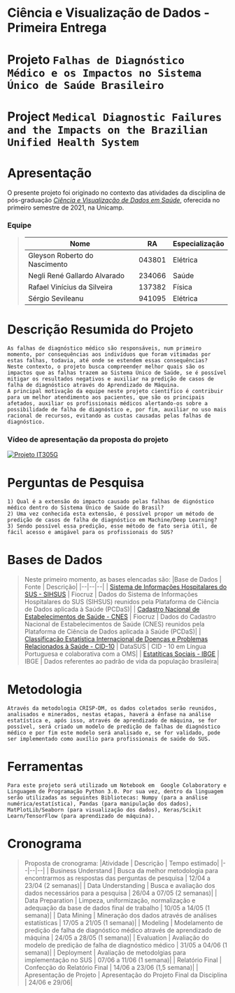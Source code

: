 # Ciência e Visualização de Dados - Primeira Entrega

# Projeto `Falhas de Diagnóstico Médico e os Impactos no Sistema Único de Saúde Brasileiro`
# Project `Medical Diagnostic Failures and the Impacts on the Brazilian Unified Health System`

# Apresentação

O presente projeto foi originado no contexto das atividades da disciplina de pós-graduação [*Ciência e Visualização de Dados em Saúde*](https://github.com/datasci4health/home), oferecida no primeiro semestre de 2021, na Unicamp.

### Equipe

> |Nome  | RA | Especialização|
> |--|--|--|
> | Gleyson Roberto do Nascimento | 043801  | Elétrica|
> | Negli René Gallardo Alvarado  | 234066  | Saúde|
> | Rafael Vinícius da Silveira  | 137382  | Física|
> | Sérgio Sevileanu  | 941095  | Elétrica|


# Descrição Resumida do Projeto
~~~ 
As falhas de diagnóstico médico são responsáveis, num primeiro momento, por consequências aos indivíduos que foram vitimadas por estas falhas, todavia, até onde se estendem essas consequências? 
Neste contexto, o projeto busca compreender melhor quais são os impactos que as falhas trazem ao Sistema Único de Saúde, se é possível mitigar os resultados negativos e auxiliar na predição de casos de falha de diagnóstico através do Aprendizado de Máquina.
A principal motivação da equipe neste projeto científico é contribuir para um melhor atendimento aos pacientes, que são os principais afetados, auxiliar os profissionais médicos alertando-os sobre a possibilidade de falha de diagnóstico e, por fim, auxiliar no uso mais racional de recursos, evitando as custas causadas pelas falhas de diagnóstico.
~~~
### Vídeo de apresentação da proposta do projeto
[![Projeto IT305G](https://github.com/grnbatera/IT305G/blob/main/Mídias/thumb.jpg)](http://bit.ly/youtubeIT305G)


# Perguntas de Pesquisa
~~~ 
1) Qual é a extensão do impacto causado pelas falhas de dignóstico médico dentro do Sistema Único de Saúde do Brasil?
2) Uma vez conhecida esta extensão, é possível propor um método de predição de casos de falha de diagnóstico em Machine/Deep Learning?
3) Sendo possível essa predição, esse método de fato seria útil, de fácil acesso e amigável para os profissionais do SUS?
~~~ 

# Bases de Dados
> Neste primeiro momento, as bases elencadas são:
> |Base de Dados  | Fonte | Descrição|
> |--|--|--|
> | [Sistema de Informações Hospitalares do SUS - SIHSUS](https://bigdata-metadados.icict.fiocruz.br/dataset/sistema-de-informacoes-hospitalares-do-sus-sihsus/resource/ae85ac54-6734-43b8-a820-6129a854e1ff) | Fiocruz  | Dados do Sistema de Informações Hospitalares do SUS (SIHSUS) reunidos pela Plataforma de Ciência de Dados aplicada à Saúde (PCDaS)|
> | [Cadastro Nacional de Estabelecimentos de Saúde - CNES](https://bigdata-metadados.icict.fiocruz.br/dataset/cadastro-nacional-de-estabelecimentos-de-saude-cnes/resource/7bcf4f68-f2e9-4e06-87b5-229358702efc)  | Fiocruz  | Dados do Cadastro Nacional de Estabelecimentos de Saúde (CNES) reunidos pela Plataforma de Ciência de Dados aplicada à Saúde (PCDaS)|
> | [Classificação Estatística Internacional de Doenças e Problemas Relacionados à Saúde - CID-10](http://www2.datasus.gov.br/cid10/V2008/cid10.htm)  | DataSUS  | CID - 10 em Língua Portuguesa e colaborativa com a OMS|
> | [Estatíticas Sociais - IBGE](https://www.ibge.gov.br/estatisticas/downloads-estatisticas.html)  | IBGE  | Dados referentes ao padrão de vida da população brasileira|

# Metodologia
~~~ 
Através da metodologia CRISP-DM, os dados coletados serão reunidos, analisados e minerados, nestas etapas, haverá a ênfase na análise estatística e, após isso, através de aprendizado de máquina, se for possível, será criado um modelo de predição de falhas de diagnóstico médico e por fim este modelo será analisado e, se for validado, pode ser implementado como auxílio para profissionais de saúde do SUS.
~~~ 

# Ferramentas
~~~ 
Para este projeto será utilizado um Notebook em  Google Colaboratory e Linguagem de Programação Python 3.0. Por sua vez, dentro da linguagem serão utilizadas as seguintes Bibliotecas: Numpy (para a análise numérica/estatística), Pandas (para manipulação dos dados), MatPlotLib/Seaborn (para visualização dos dados), Keras/Scikit Learn/TensorFlow (para aprendizado de máquina).
~~~ 

# Cronograma
> Proposta de cronograma:
> |Atividade  | Descrição | Tempo estimado|
> |--|--|--|
> | Business Understand | Busca da melhor metodologia para encontrarmos as respostas das perguntas de pesquisa  | 12/04 a 23/04 (2 semanas)|
> | Data Understanding  | Busca e avaliação dos dados necessários para a pesquisa   | 26/04 a 07/05 (2 semanas)|
> | Data Preparation  | Limpeza, uniformização, normalização e adequação da base de dados final de trabalho  | 10/05 a 14/05 (1 semana)|
> | Data Mining  | Mineração dos dados através de análises estatísticas  | 17/05 a 21/05 (1 semana)|
> | Modeling  | Modelamento de predição de falha de diagnóstico médico através de aprendizado de máquina  | 24/05 a 28/05 (1 semana)|
> | Evaluation | Avaliação do modelo de predição de falha de diagnóstico médico  | 31/05 a 04/06 (1 semana)|
> | Deployment | Avaliação de metodolgias para implementação no SUS  | 07/06 a 11/06 (1 semana)|
> | Relatório Final | Confecção do Relatório Final  | 14/06 a 23/06 (1,5 semana)|
> | Apresentação de Projeto | Apresentação do Projeto Final da Disciplina | 24/06 e 29/06|
